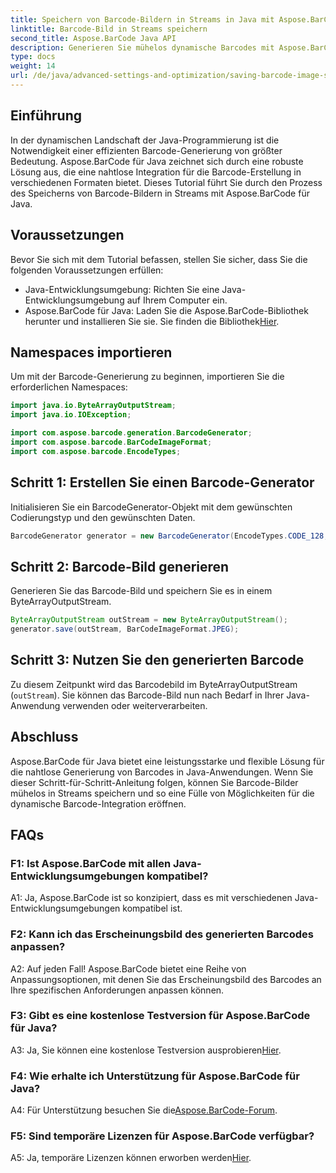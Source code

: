 ```yaml
---
title: Speichern von Barcode-Bildern in Streams in Java mit Aspose.BarCode
linktitle: Barcode-Bild in Streams speichern
second_title: Aspose.BarCode Java API
description: Generieren Sie mühelos dynamische Barcodes mit Aspose.BarCode für Java. Befolgen Sie unsere Schritt-für-Schritt-Anleitung zum Speichern von Barcode-Bildern in Streams.
type: docs
weight: 14
url: /de/java/advanced-settings-and-optimization/saving-barcode-image-streams/
---
```

## Einführung

In der dynamischen Landschaft der Java-Programmierung ist die Notwendigkeit einer effizienten Barcode-Generierung von größter Bedeutung. Aspose.BarCode für Java zeichnet sich durch eine robuste Lösung aus, die eine nahtlose Integration für die Barcode-Erstellung in verschiedenen Formaten bietet. Dieses Tutorial führt Sie durch den Prozess des Speicherns von Barcode-Bildern in Streams mit Aspose.BarCode für Java.

## Voraussetzungen

Bevor Sie sich mit dem Tutorial befassen, stellen Sie sicher, dass Sie die folgenden Voraussetzungen erfüllen:

- Java-Entwicklungsumgebung: Richten Sie eine Java-Entwicklungsumgebung auf Ihrem Computer ein.
- Aspose.BarCode für Java: Laden Sie die Aspose.BarCode-Bibliothek herunter und installieren Sie sie. Sie finden die Bibliothek[Hier](https://releases.aspose.com/barcode/java/).

## Namespaces importieren

Um mit der Barcode-Generierung zu beginnen, importieren Sie die erforderlichen Namespaces:

```java
import java.io.ByteArrayOutputStream;
import java.io.IOException;

import com.aspose.barcode.generation.BarcodeGenerator;
import com.aspose.barcode.BarCodeImageFormat;
import com.aspose.barcode.EncodeTypes;
```

## Schritt 1: Erstellen Sie einen Barcode-Generator

Initialisieren Sie ein BarcodeGenerator-Objekt mit dem gewünschten Codierungstyp und den gewünschten Daten.

```java
BarcodeGenerator generator = new BarcodeGenerator(EncodeTypes.CODE_128, "123456");
```

## Schritt 2: Barcode-Bild generieren

Generieren Sie das Barcode-Bild und speichern Sie es in einem ByteArrayOutputStream.

```java
ByteArrayOutputStream outStream = new ByteArrayOutputStream();
generator.save(outStream, BarCodeImageFormat.JPEG);
```

## Schritt 3: Nutzen Sie den generierten Barcode

Zu diesem Zeitpunkt wird das Barcodebild im ByteArrayOutputStream (`outStream`). Sie können das Barcode-Bild nun nach Bedarf in Ihrer Java-Anwendung verwenden oder weiterverarbeiten.

## Abschluss

Aspose.BarCode für Java bietet eine leistungsstarke und flexible Lösung für die nahtlose Generierung von Barcodes in Java-Anwendungen. Wenn Sie dieser Schritt-für-Schritt-Anleitung folgen, können Sie Barcode-Bilder mühelos in Streams speichern und so eine Fülle von Möglichkeiten für die dynamische Barcode-Integration eröffnen.

## FAQs

### F1: Ist Aspose.BarCode mit allen Java-Entwicklungsumgebungen kompatibel?

A1: Ja, Aspose.BarCode ist so konzipiert, dass es mit verschiedenen Java-Entwicklungsumgebungen kompatibel ist.

### F2: Kann ich das Erscheinungsbild des generierten Barcodes anpassen?

A2: Auf jeden Fall! Aspose.BarCode bietet eine Reihe von Anpassungsoptionen, mit denen Sie das Erscheinungsbild des Barcodes an Ihre spezifischen Anforderungen anpassen können.

### F3: Gibt es eine kostenlose Testversion für Aspose.BarCode für Java?

 A3: Ja, Sie können eine kostenlose Testversion ausprobieren[Hier](https://releases.aspose.com/).

### F4: Wie erhalte ich Unterstützung für Aspose.BarCode für Java?

 A4: Für Unterstützung besuchen Sie die[Aspose.BarCode-Forum](https://forum.aspose.com/c/barcode/13).

### F5: Sind temporäre Lizenzen für Aspose.BarCode verfügbar?

 A5: Ja, temporäre Lizenzen können erworben werden[Hier](https://purchase.aspose.com/temporary-license/).